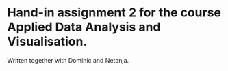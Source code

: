 # Hand-in assignment 2 for the course Applied Data Analysis and Visualisation.

Written together with Dominic and Netanja.

